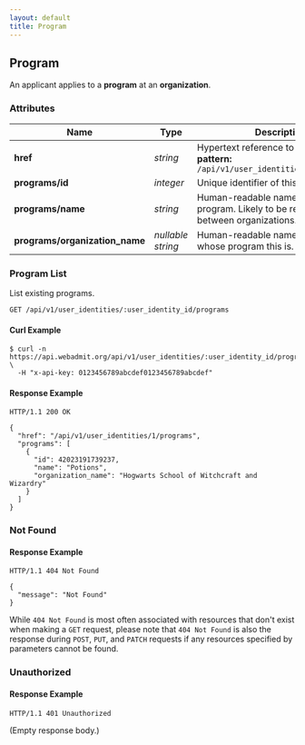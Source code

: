```yaml
---
layout: default
title: Program
---
```


<!-- WARNING: This is an automatically generated file.  Do not modify directly.  See script/generate-docs. -->

<h2><a name="resource-program">Program</a></h2>

<p>An applicant applies to a <strong>program</strong> at an <strong>organization</strong>.</p>


<h3>Attributes</h3>

<table><thead>
<tr>
<th>Name</th>
<th>Type</th>
<th>Description</th>
<th>Example</th>
</tr>
</thead><tbody>
<tr>
<td><strong>href</strong></td>
<td><em>string</em></td>
<td>Hypertext reference to this resource.<br/> <strong>pattern:</strong> <code>/api/v1/user_identities/\d+/programs</code></td>
<td><code>&quot;/api/v1/user_identities/1/programs&quot;</code></td>
</tr>
<tr>
<td><strong>programs/id</strong></td>
<td><em>integer</em></td>
<td>Unique identifier of this program.</td>
<td><code>42023191739237</code></td>
</tr>
<tr>
<td><strong>programs/name</strong></td>
<td><em>string</em></td>
<td>Human-readable name of this program.  Likely to be repeated between organizations.</td>
<td><code>&quot;Potions&quot;</code></td>
</tr>
<tr>
<td><strong>programs/organization_name</strong></td>
<td><em>nullable string</em></td>
<td>Human-readable name of organization whose program this is.</td>
<td><code>&quot;Hogwarts School of Witchcraft and Wizardry&quot;</code></td>
</tr>
</tbody></table>

<h3><a name="link-GET-program-/api/v1/user_identities/:user_identity_id/programs">Program List</a></h3>

<p>List existing programs.</p>

<pre><code>GET /api/v1/user_identities/:user_identity_id/programs
</code></pre>

<h4>Curl Example</h4>

<pre lang="bash"><code>$ curl -n https://api.webadmit.org/api/v1/user_identities/:user_identity_id/programs \
  -H &quot;x-api-key: 0123456789abcdef0123456789abcdef&quot;
</code></pre>

<h4>Response Example</h4>

<pre><code>HTTP/1.1 200 OK
</code></pre>

<pre lang="json"><code>{
  &quot;href&quot;: &quot;/api/v1/user_identities/1/programs&quot;,
  &quot;programs&quot;: [
    {
      &quot;id&quot;: 42023191739237,
      &quot;name&quot;: &quot;Potions&quot;,
      &quot;organization_name&quot;: &quot;Hogwarts School of Witchcraft and Wizardry&quot;
    }
  ]
}
</code></pre>

<h3>Not Found</h3>

<h4>Response Example</h4>

<pre><code>HTTP/1.1 404 Not Found
</code></pre>

<pre lang="json"><code>{
  &quot;message&quot;: &quot;Not Found&quot;
}
</code></pre>

<p>While <code>404 Not Found</code> is most often associated with resources that don&#39;t exist when making a <code>GET</code> request, please note that <code>404 Not Found</code> is also the response during <code>POST</code>, <code>PUT</code>, and <code>PATCH</code> requests if any resources specified by parameters cannot be found.</p>

<h3>Unauthorized</h3>

<h4>Response Example</h4>

<pre><code>HTTP/1.1 401 Unauthorized
</code></pre>

<p>(Empty response body.)</p>

